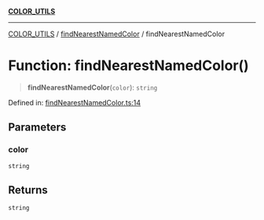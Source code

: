 [**COLOR_UTILS**](../../README.md)

***

[COLOR_UTILS](../../README.md) / [findNearestNamedColor](../README.md) / findNearestNamedColor

# Function: findNearestNamedColor()

> **findNearestNamedColor**(`color`): `string`

Defined in: [findNearestNamedColor.ts:14](https://github.com/dailker/everyutil/blob/88c583cdd8386be54599315f93f88880d20b94f3/src/color/findNearestNamedColor.ts#L14)

## Parameters

### color

`string`

## Returns

`string`
